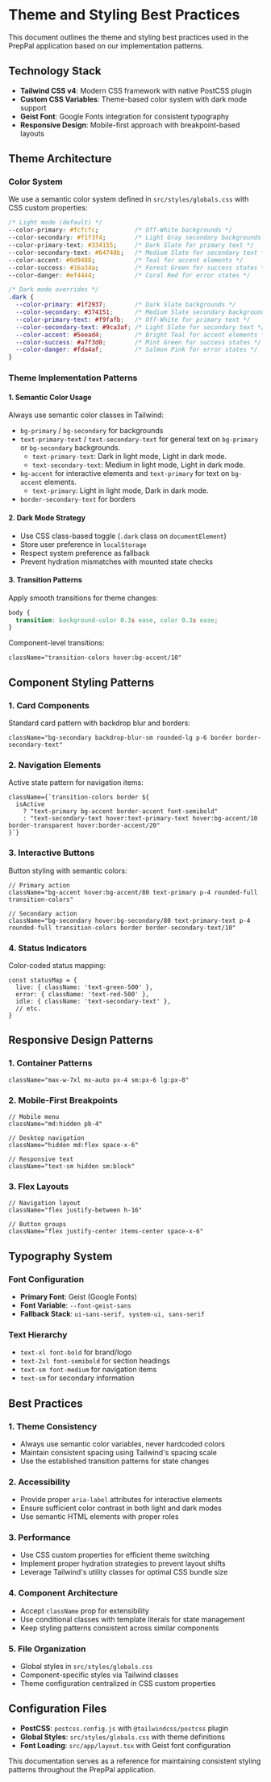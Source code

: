 # Theme and Styling Best Practices

This document outlines the theme and styling best practices used in the PrepPal application based on our implementation patterns.

## Technology Stack

- **Tailwind CSS v4**: Modern CSS framework with native PostCSS plugin
- **Custom CSS Variables**: Theme-based color system with dark mode support
- **Geist Font**: Google Fonts integration for consistent typography
- **Responsive Design**: Mobile-first approach with breakpoint-based layouts

## Theme Architecture

### Color System
We use a semantic color system defined in `src/styles/globals.css` with CSS custom properties:

```css
/* Light mode (default) */
--color-primary: #fcfcfc;          /* Off-White backgrounds */
--color-secondary: #f1f3f4;        /* Light Gray secondary backgrounds */
--color-primary-text: #334155;     /* Dark Slate for primary text */
--color-secondary-text: #64748b;   /* Medium Slate for secondary text */
--color-accent: #0d9488;           /* Teal for accent elements */
--color-success: #16a34a;          /* Forest Green for success states */
--color-danger: #ef4444;           /* Coral Red for error states */

/* Dark mode overrides */
.dark {
  --color-primary: #1f2937;        /* Dark Slate backgrounds */
  --color-secondary: #374151;      /* Medium Slate secondary backgrounds */
  --color-primary-text: #f9fafb;   /* Off-White for primary text */
  --color-secondary-text: #9ca3af; /* Light Slate for secondary text */
  --color-accent: #5eead4;         /* Bright Teal for accent elements */
  --color-success: #a7f3d0;        /* Mint Green for success states */
  --color-danger: #fda4af;         /* Salmon Pink for error states */
}
```

### Theme Implementation Patterns

#### 1. Semantic Color Usage
Always use semantic color classes in Tailwind:
- `bg-primary` / `bg-secondary` for backgrounds
- `text-primary-text` / `text-secondary-text` for general text on `bg-primary` or `bg-secondary` backgrounds.
  - `text-primary-text`: Dark in light mode, Light in dark mode.
  - `text-secondary-text`: Medium in light mode, Light in dark mode.
- `bg-accent` for interactive elements and `text-primary` for text on `bg-accent` elements.
  - `text-primary`: Light in light mode, Dark in dark mode.
- `border-secondary-text` for borders

#### 2. Dark Mode Strategy
- Use CSS class-based toggle (`.dark` class on `documentElement`)
- Store user preference in `localStorage`
- Respect system preference as fallback
- Prevent hydration mismatches with mounted state checks

#### 3. Transition Patterns
Apply smooth transitions for theme changes:
```css
body {
  transition: background-color 0.3s ease, color 0.3s ease;
}
```

Component-level transitions:
```tsx
className="transition-colors hover:bg-accent/10"
```

## Component Styling Patterns

### 1. Card Components
Standard card pattern with backdrop blur and borders:
```tsx
className="bg-secondary backdrop-blur-sm rounded-lg p-6 border border-secondary-text"
```

### 2. Navigation Elements
Active state pattern for navigation items:
```tsx
className={`transition-colors border ${
  isActive
    ? "text-primary bg-accent border-accent font-semibold"
    : "text-secondary-text hover:text-primary-text hover:bg-accent/10 border-transparent hover:border-accent/20"
}`}
```

### 3. Interactive Buttons
Button styling with semantic colors:
```tsx
// Primary action
className="bg-accent hover:bg-accent/80 text-primary p-4 rounded-full transition-colors"

// Secondary action
className="bg-secondary hover:bg-secondary/80 text-primary-text p-4 rounded-full transition-colors border border-secondary-text/10"
```

### 4. Status Indicators
Color-coded status mapping:
```tsx
const statusMap = {
  live: { className: 'text-green-500' },
  error: { className: 'text-red-500' },
  idle: { className: 'text-secondary-text' },
  // etc.
}
```

## Responsive Design Patterns

### 1. Container Patterns
```tsx
className="max-w-7xl mx-auto px-4 sm:px-6 lg:px-8"
```

### 2. Mobile-First Breakpoints
```tsx
// Mobile menu
className="md:hidden pb-4"

// Desktop navigation
className="hidden md:flex space-x-6"

// Responsive text
className="text-sm hidden sm:block"
```

### 3. Flex Layouts
```tsx
// Navigation layout
className="flex justify-between h-16"

// Button groups
className="flex justify-center items-center space-x-6"
```

## Typography System

### Font Configuration
- **Primary Font**: Geist (Google Fonts)
- **Font Variable**: `--font-geist-sans`
- **Fallback Stack**: `ui-sans-serif, system-ui, sans-serif`

### Text Hierarchy
- `text-xl font-bold` for brand/logo
- `text-2xl font-semibold` for section headings
- `text-sm font-medium` for navigation items
- `text-sm` for secondary information

## Best Practices

### 1. Theme Consistency
- Always use semantic color variables, never hardcoded colors
- Maintain consistent spacing using Tailwind's spacing scale
- Use the established transition patterns for state changes

### 2. Accessibility
- Provide proper `aria-label` attributes for interactive elements
- Ensure sufficient color contrast in both light and dark modes
- Use semantic HTML elements with proper roles

### 3. Performance
- Use CSS custom properties for efficient theme switching
- Implement proper hydration strategies to prevent layout shifts
- Leverage Tailwind's utility classes for optimal CSS bundle size

### 4. Component Architecture
- Accept `className` prop for extensibility
- Use conditional classes with template literals for state management
- Keep styling patterns consistent across similar components

### 5. File Organization
- Global styles in `src/styles/globals.css`
- Component-specific styles via Tailwind classes
- Theme configuration centralized in CSS custom properties

## Configuration Files

- **PostCSS**: `postcss.config.js` with `@tailwindcss/postcss` plugin
- **Global Styles**: `src/styles/globals.css` with theme definitions
- **Font Loading**: `src/app/layout.tsx` with Geist font configuration

This documentation serves as a reference for maintaining consistent styling patterns throughout the PrepPal application.